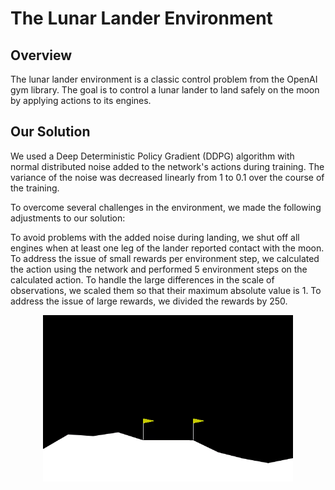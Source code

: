 # The Lunar Lander Environment
## Overview
The lunar lander environment is a classic control problem from the OpenAI gym library. The goal is to control a lunar lander to land safely on the moon by applying actions to its engines.

## Our Solution
We used a Deep Deterministic Policy Gradient (DDPG) algorithm with normal distributed noise added to the network's actions during training. The variance of the noise was decreased linearly from 1 to 0.1 over the course of the training.

To overcome several challenges in the environment, we made the following adjustments to our solution:

To avoid problems with the added noise during landing, we shut off all engines when at least one leg of the lander reported contact with the moon.
To address the issue of small rewards per environment step, we calculated the action using the network and performed 5 environment steps on the calculated action.
To handle the large differences in the scale of observations, we scaled them so that their maximum absolute value is 1.
To address the issue of large rewards, we divided the rewards by 250.
<p align="center">
  <img src="https://github.com/Jens21/Solving-Gym-with-DDPG/blob/main/Box2D/LunarLander/doc/screen.gif" width="400">
</p>
